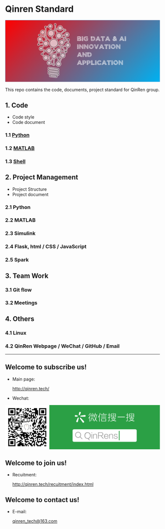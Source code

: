 # Qinren Standard

![qinren](img/qinren-top.png)

This repo contains the code, documents, project standard for QinRen group.

## 1. Code
+ Code style
+ Code document

### 1.1 [Python](code/python/README.md)
### 1.2 [MATLAB](code/matlab/README.md)
### 1.3 [Shell](code/shell/README.md)

## 2. Project Management
+ Project Structure
+ Project document

### 2.1 Python
### 2.2 MATLAB
### 2.3 Simulink
### 2.4 Flask, html / CSS / JavaScript
### 2.5 Spark

## 3. Team Work
### 3.1 Git flow
### 3.2 Meetings

## 4. Others
### 4.1 Linux
### 4.2 QinRen Webpage / WeChat / GitHub / Email

- - -

## Welcome to subscribe us!

+ Main page:

    http://qinren.tech/

+ Wechat:

![wechat](img/wechat.png)

## Welcome to join us!

+ Recuitment:

    http://qinren.tech/recuitment/index.html

## Welcome to contact us!

+ E-mail:

    qinren_tech@163.com



